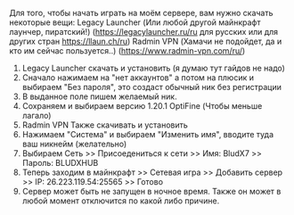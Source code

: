 Для того, чтобы начать играть на моём сервере, вам нужно скачать некоторые вещи:
Legacy Launcher (Или любой другой майнкрафт лаунчер, пиратский!) (https://legacylauncher.ru/ru для русских или для других стран https://llaun.ch/ru)
Radmin VPN (Хамачи не подойдет, да и кто им сейчас пользуется..) (https://www.radmin-vpn.com/ru/)

1. Legacy Launcher скачать и установить (я думаю тут гайдов не надо)
2. Сначало нажимаем на "нет аккаунтов" а потом на плюсик и выбираем "Без пароля", это создаст обычный ник без регистрации
3. В выданное поле пишем желаемый ник.
4. Сохраняем и выбираем версию 1.20.1 OptiFine (Чтобы меньше лагало)
5. Radmin VPN Также скачивать и установить
6. Нажимаем "Система" и выбираем "Изменить имя", вводите туда ваш никнейм (желательно)
7. Выбираем Сеть >> Присоедениться к сети >> Имя: BludX7 >> Пароль: BLUDXHUB
8. Теперь заходим в майнкрафт >> Сетевая игра >> Добавить сервер >> IP: 26.223.119.54:25565 >> Готово
9. Сервер может быть не запущен в ночное время. Также он может в любой момент отключится по какой либо причине.
